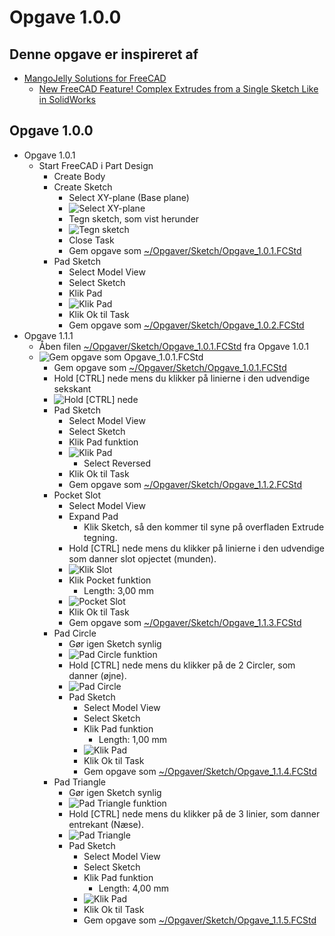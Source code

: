 # Opgave 1.0.0

## Denne opgave er inspireret af 

* [MangoJelly Solutions for FreeCAD](https://www.youtube.com/@MangoJellySolutions)
  * [New FreeCAD Feature! Complex Extrudes from a Single Sketch Like in SolidWorks](https://youtu.be/IjzhUCl3gXg)

## Opgave 1.0.0

* Opgave 1.0.1
  * Start FreeCAD i Part Design
    * Create Body
    * Create Sketch
      * Select XY-plane (Base plane)
      * ![Select XY-plane](./Images/Opgave_1/Skærmbillede%20fra%202024-09-25%2009-06-25.png)
      * Tegn sketch, som vist herunder
      * ![Tegn sketch](./Images/Opgave_1/Skærmbillede%20fra%202024-09-25%2009-16-53.png)
      * Close Task
      * Gem opgave som [~/Opgaver/Sketch/Opgave_1.0.1.FCStd](./Sketch/Opgave_1.0.1.FCStd)
    * Pad Sketch
      * Select Model View
      * Select Sketch
      * Klik Pad
      * ![Klik Pad](./Images/Opgave_1/Skærmbillede%20fra%202024-09-25%2009-25-21.png)
      * Klik Ok til Task
      * Gem opgave som [~/Opgaver/Sketch/Opgave_1.0.2.FCStd](./Sketch/Opgave_1.0.2.FCStd)
* Opgave 1.1.1
  * Åben filen [~/Opgaver/Sketch/Opgave_1.0.1.FCStd](./Sketch/Opgave_1.0.1.FCStd) fra Opgave 1.0.1
  * ![Gem opgave som Opgave_1.0.1.FCStd](./Images/Opgave_1/Skærmbillede%20fra%202024-09-25%2009-54-23.png)
    * Gem opgave som [~/Opgaver/Sketch/Opgave_1.0.1.FCStd](./Sketch/Opgave_1.1.1.FCStd)
    * Hold [CTRL] nede mens du klikker på linierne i den udvendige sekskant
    * ![Hold [CTRL] nede](./Images/Skærmbillede%20fra%202024-09-25%2010-12-43.png)
    * Pad Sketch
      * Select Model View
      * Select Sketch
      * Klik Pad funktion
      * ![Klik Pad](./Images/Skærmbillede%20fra%202024-09-25%2010-15-48.png)
        * Select Reversed
      * Klik Ok til Task
      * Gem opgave som [~/Opgaver/Sketch/Opgave_1.1.2.FCStd](./Sketch/Opgave_1.1.2.FCStd)
    * Pocket Slot
      * Select Model View
      * Expand Pad
        * Klik Sketch, så den kommer til syne på overfladen Extrude tegning.
      * Hold [CTRL] nede mens du klikker på linierne i den udvendige som danner slot opjectet (munden).
      * ![Klik Slot](./Images/Opgave_1/Skærmbillede%20fra%202024-09-25%2010-26-54.png)
      * Klik Pocket funktion
        * Length: 3,00 mm
      * ![Pocket Slot](./Images/Opgave_1/Skærmbillede%20fra%202024-09-25%2010-29-20.png)
      * Klik Ok til Task
      * Gem opgave som [~/Opgaver/Sketch/Opgave_1.1.3.FCStd](./Sketch/Opgave_1.1.3.FCStd)
    * Pad Circle
      * Gør igen Sketch synlig
      * ![Pad Circle funktion](./Images/Opgave_1/Skærmbillede%20fra%202024-09-25%2010-35-29.png)
      * Hold [CTRL] nede mens du klikker på de 2 Circler, som danner (øjne).
      * ![Pad Circle](./Images/Opgave_1/Skærmbillede%20fra%202024-09-25%2010-38-24.png)
      * Pad Sketch
        * Select Model View
        * Select Sketch
        * Klik Pad funktion
          * Length: 1,00 mm
        * ![Klik Pad](./Images/Opgave_1/Skærmbillede%20fra%202024-09-25%2010-33-24.png)
        * Klik Ok til Task
        * Gem opgave som [~/Opgaver/Sketch/Opgave_1.1.4.FCStd](./Sketch/Opgave_1.1.4.FCStd)
    * Pad Triangle
      * Gør igen Sketch synlig
      * ![Pad Triangle funktion](./Images/Opgave_1/Skærmbillede%20fra%202024-09-25%2011-54-26.png)
      * Hold [CTRL] nede mens du klikker på de 3 linier, som danner entrekant (Næse).
      * ![Pad Triangle](./Images/Opgave_1/Skærmbillede%20fra%202024-09-25%2011-55-45.png)
      * Pad Sketch
        * Select Model View
        * Select Sketch
        * Klik Pad funktion
          * Length: 4,00 mm
        * ![Klik Pad](./Images/Opgave_1/Skærmbillede%20fra%202024-09-25%2011-56-19.png)
        * Klik Ok til Task
        * Gem opgave som [~/Opgaver/Sketch/Opgave_1.1.5.FCStd](./Sketch/Opgave_1.1.5.FCStd)